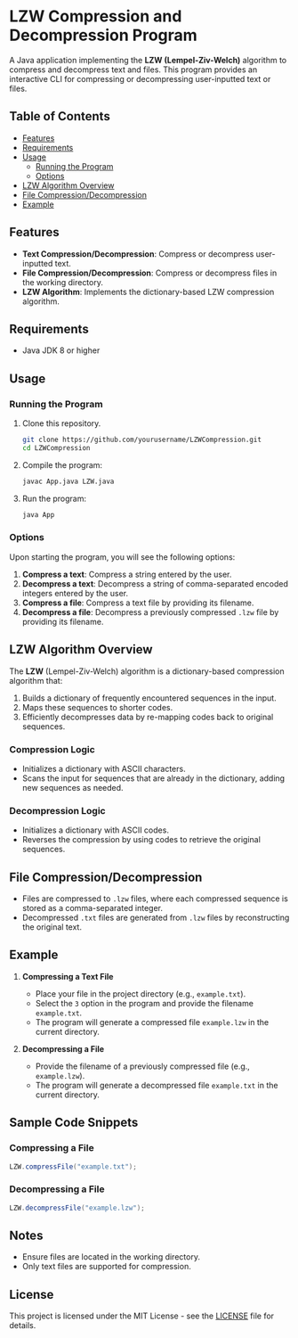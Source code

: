 
# LZW Compression and Decompression Program

A Java application implementing the **LZW (Lempel-Ziv-Welch)** algorithm to compress and decompress text and files. This program provides an interactive CLI for compressing or decompressing user-inputted text or files.

## Table of Contents

- [Features](#features)
- [Requirements](#requirements)
- [Usage](#usage)
  - [Running the Program](#running-the-program)
  - [Options](#options)
- [LZW Algorithm Overview](#lzw-algorithm-overview)
- [File Compression/Decompression](#file-compressiondecompression)
- [Example](#example)

## Features

- **Text Compression/Decompression**: Compress or decompress user-inputted text.
- **File Compression/Decompression**: Compress or decompress files in the working directory.
- **LZW Algorithm**: Implements the dictionary-based LZW compression algorithm.

## Requirements

- Java JDK 8 or higher

## Usage

### Running the Program

1. Clone this repository.
   ```bash
   git clone https://github.com/yourusername/LZWCompression.git
   cd LZWCompression
   ```

2. Compile the program:
   ```bash
   javac App.java LZW.java
   ```

3. Run the program:
   ```bash
   java App
   ```

### Options

Upon starting the program, you will see the following options:

1. **Compress a text**: Compress a string entered by the user.
2. **Decompress a text**: Decompress a string of comma-separated encoded integers entered by the user.
3. **Compress a file**: Compress a text file by providing its filename.
4. **Decompress a file**: Decompress a previously compressed `.lzw` file by providing its filename.

## LZW Algorithm Overview

The **LZW** (Lempel-Ziv-Welch) algorithm is a dictionary-based compression algorithm that:
1. Builds a dictionary of frequently encountered sequences in the input.
2. Maps these sequences to shorter codes.
3. Efficiently decompresses data by re-mapping codes back to original sequences.

### Compression Logic
- Initializes a dictionary with ASCII characters.
- Scans the input for sequences that are already in the dictionary, adding new sequences as needed.
  
### Decompression Logic
- Initializes a dictionary with ASCII codes.
- Reverses the compression by using codes to retrieve the original sequences.

## File Compression/Decompression

- Files are compressed to `.lzw` files, where each compressed sequence is stored as a comma-separated integer.
- Decompressed `.txt` files are generated from `.lzw` files by reconstructing the original text.

## Example

1. **Compressing a Text File**
    - Place your file in the project directory (e.g., `example.txt`).
    - Select the `3` option in the program and provide the filename `example.txt`.
    - The program will generate a compressed file `example.lzw` in the current directory.

2. **Decompressing a File**
    - Provide the filename of a previously compressed file (e.g., `example.lzw`).
    - The program will generate a decompressed file `example.txt` in the current directory.

## Sample Code Snippets

### Compressing a File
```java
LZW.compressFile("example.txt");
```

### Decompressing a File
```java
LZW.decompressFile("example.lzw");
```

## Notes

- Ensure files are located in the working directory.
- Only text files are supported for compression.

## License

This project is licensed under the MIT License - see the [LICENSE](LICENSE) file for details.

